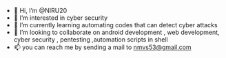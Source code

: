 - 👋 Hi, I’m @NIRU20
- 👀 I’m interested in cyber security
- 🌱 I’m currently learning automating codes that can detect cyber attacks
- 💞️ I’m looking to collaborate on android development , web development, cyber security , pentesting ,automation scripts in shell
- 📫 you can reach me by sending a mail to nmvs53@gmail.com
<!---
NIRU20/NIRU20 is a ✨ special ✨ repository because its `README.md` (this file) appears on your GitHub profile.
You can click the Preview link to take a look at your changes.
--->

